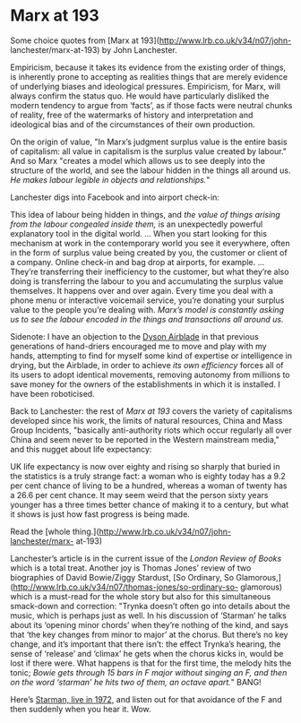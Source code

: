 # Marx at 193

Some choice quotes from [Marx at 193](http://www.lrb.co.uk/v34/n07/john-
lanchester/marx-at-193) by John Lanchester.

Empiricism, because it takes its evidence from the existing order of things,
is inherently prone to accepting as realities things that are merely evidence
of underlying biases and ideological pressures. Empiricism, for Marx, will
always confirm the status quo. He would have particularly disliked the modern
tendency to argue from ‘facts’, as if those facts were neutral chunks of
reality, free of the watermarks of history and interpretation and ideological
bias and of the circumstances of their own production.

On the origin of value, "In Marx’s judgment surplus value is the entire basis
of capitalism: all value in capitalism is the surplus value created by
labour." And so Marx "creates a model which allows us to see deeply into the
structure of the world, and see the labour hidden in the things all around us.
_He makes labour legible in objects and relationships._"

Lanchester digs into Facebook and into airport check-in:

This idea of labour being hidden in things, and _the value of things arising
from the labour congealed inside them,_ is an unexpectedly powerful
explanatory tool in the digital world. … When you start looking for this
mechanism at work in the contemporary world you see it everywhere, often in
the form of surplus value being created by you, the customer or client of a
company. Online check-in and bag drop at airports, for example. … They’re
transferring their inefficiency to the customer, but what they’re also doing
is transferring the labour to you and accumulating the surplus value
themselves. It happens over and over again. Every time you deal with a phone
menu or interactive voicemail service, you’re donating your surplus value to
the people you’re dealing with. _Marx’s model is constantly asking us to see
the labour encoded in the things and transactions all around us._

Sidenote: I have an objection to the [Dyson
Airblade](http://en.wikipedia.org/wiki/Dyson_Airblade) in that previous
generations of hand-driers encouraged me to move and play with my hands,
attempting to find for myself some kind of expertise or intelligence in
drying, but the Airblade, in order to achieve _its own efficiency_ forces all
of its users to adopt identical movements, removing autonomy from millions to
save money for the owners of the establishments in which it is installed. I
have been roboticised.

Back to Lanchester: the rest of _Marx at 193_ covers the variety of
capitalisms developed since his work, the limits of natural resources, China
and Mass Group Incidents, "basically anti-authority riots which occur
regularly all over China and seem never to be reported in the Western
mainstream media," and this nugget about life expectancy:

UK life expectancy is now over eighty and rising so sharply that buried in the
statistics is a truly strange fact: a woman who is eighty today has a 9.2 per
cent chance of living to be a hundred, whereas a woman of twenty has a 26.6
per cent chance. It may seem weird that the person sixty years younger has a
three times better chance of making it to a century, but what it shows is just
how fast progress is being made.

Read the [whole thing.](http://www.lrb.co.uk/v34/n07/john-lanchester/marx-
at-193)

Lanchester’s article is in the current issue of the _London Review of Books_
which is a total treat. Another joy is Thomas Jones’ review of two biographies
of David Bowie/Ziggy Stardust, [So Ordinary, So
Glamorous,](http://www.lrb.co.uk/v34/n07/thomas-jones/so-ordinary-so-
glamorous) which is a must-read for the whole story but also for this
simultaneous smack-down and correction: "Trynka doesn’t often go into details
about the music, which is perhaps just as well. In his discussion of ‘Starman’
he talks about its ‘opening minor chords’ when they’re nothing of the kind,
and says that ‘the key changes from minor to major’ at the chorus. But there’s
no key change, and it’s important that there isn’t: the effect Trynka’s
hearing, the sense of ‘release’ and ‘climax’ he gets when the chorus kicks in,
would be lost if there were. What happens is that for the first time, the
melody hits the tonic; _Bowie gets through 15 bars in F major without singing
an F, and then on the word ‘starman’ he hits two of them, an octave apart._"
BANG!

Here’s [Starman, live in 1972,](http://www.youtube.com/watch?v=sz0XIiIlATE)
and listen out for that avoidance of the F and then suddenly when you hear it.
Wow.
